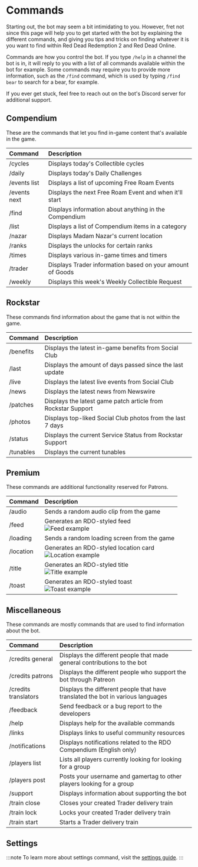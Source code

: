 # Commands

Starting out, the bot may seem a bit intimidating to you. However, fret not since this page will help you to get started with the bot by explaining the different commands,
and giving you tips and tricks on finding whatever it is you want to find within Red Dead Redemption 2 and Red Dead Online.

Commands are how you control the bot. If you type `/help` in a channel the bot is in, it will reply to you with a list of all commands available within the bot for example.
Some commands may require you to provide more information, such as the `/find` command, which is used by typing `/find bear` to search for a bear, for example.

If you ever get stuck, feel free to reach out on the bot's Discord server for additional support.

## Compendium

These are the commands that let you find in-game content that's available in the game.

| Command      | Description                                               |
| :----------- | :-------------------------------------------------------- |
| /cycles      | Displays today's Collectible cycles                       |
| /daily       | Displays today's Daily Challenges                         |
| /events list | Displays a list of upcoming Free Roam Events              |
| /events next | Displays the next Free Roam Event and when it'll start    |
| /find        | Displays information about anything in the Compendium     |
| /list        | Displays a list of Compendium items in a category         |
| /nazar       | Displays Madam Nazar's current location                   |
| /ranks       | Displays the unlocks for certain ranks                    |
| /times       | Displays various in-game times and timers                 |
| /trader      | Displays Trader information based on your amount of Goods |
| /weekly      | Displays this week's Weekly Collectible Request           |

## Rockstar

These commands find information about the game that is not within the game.

| Command   | Description                                                  |
| :-------- | :----------------------------------------------------------- |
| /benefits | Displays the latest in-game benefits from Social Club        |
| /last     | Displays the amount of days passed since the last update     |
| /live     | Displays the latest live events from Social Club             |
| /news     | Displays the latest news from Newswire                       |
| /patches  | Displays the latest game patch article from Rockstar Support |
| /photos   | Displays top-liked Social Club photos from the last 7 days   |
| /status   | Displays the current Service Status from Rockstar Support    |
| /tunables | Displays the current tunables                                |

## Premium

These commands are additional functionality reserved for Patrons.

| Command   | Description                                                                                    |
| :-------- | :--------------------------------------------------------------------------------------------- |
| /audio    | Sends a random audio clip from the game                                                        |
| /feed     | Generates an RDO-styled feed<br />![Feed example](/img/wiki/feed-example.png)                  |
| /loading  | Sends a random loading screen from the game                                                    |
| /location | Generates an RDO-styled location card<br />![Location example](/img/wiki/location-example.png) |
| /title    | Generates an RDO-styled title<br />![Title example](/img/wiki/title-example.png)               |
| /toast    | Generates an RDO-styled toast<br />![Toast example](/img/wiki/toast-example.png)               |

## Miscellaneous

These commands are mostly commands that are used to find information about the bot.

| Command              | Description                                                                     |
| :------------------- | :------------------------------------------------------------------------------ |
| /credits general     | Displays the different people that made general contributions to the bot        |
| /credits patrons     | Displays the different people who support the bot through Patreon               |
| /credits translators | Displays the different people that have translated the bot in various languages |
| /feedback            | Send feedback or a bug report to the developers                                 |
| /help                | Displays help for the available commands                                        |
| /links               | Displays links to useful community resources                                    |
| /notifications       | Displays notifications related to the RDO Compendium (English only)             |
| /players list        | Lists all players currently looking for looking for a group                     |
| /players post        | Posts your username and gamertag to other players looking for a group           |
| /support             | Displays information about supporting the bot                                   |
| /train close         | Closes your created Trader delivery train                                       |
| /train lock          | Locks your created Trader delivery train                                        |
| /train start         | Starts a Trader delivery train                                                  |

## Settings

:::note
To learn more about settings command, visit the [settings guide](./settings).
:::
